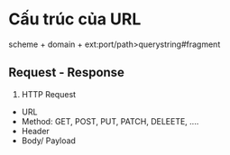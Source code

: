 # Cấu trúc của URL

scheme + domain + ext:port/path>querystring#fragment

## Request - Response

1. HTTP Request

-   URL
-   Method: GET, POST, PUT, PATCH, DELEETE, ....
-   Header
-   Body/ Payload
